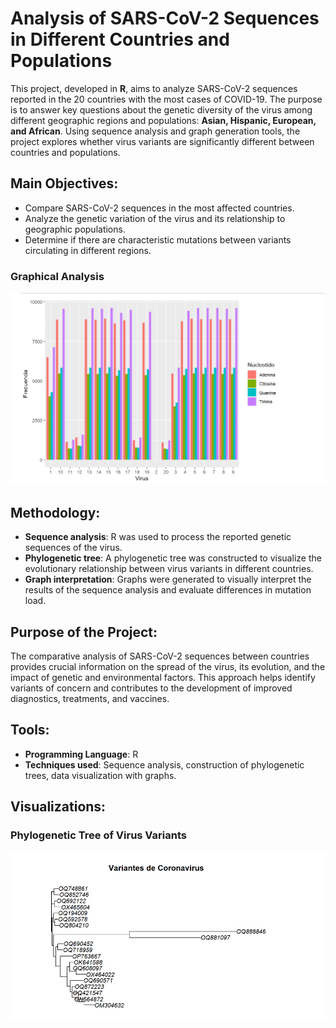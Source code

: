 # Analysis of SARS-CoV-2 Sequences in Different Countries and Populations

This project, developed in **R**, aims to analyze SARS-CoV-2 sequences reported in the 20 countries with the most cases of COVID-19. The purpose is to answer key questions about the genetic diversity of the virus among different geographic regions and populations: **Asian, Hispanic, European, and African**. Using sequence analysis and graph generation tools, the project explores whether virus variants are significantly different between countries and populations.

## Main Objectives:
- Compare SARS-CoV-2 sequences in the most affected countries.
- Analyze the genetic variation of the virus and its relationship to geographic populations.
- Determine if there are characteristic mutations between variants circulating in different regions.

### Graphical Analysis
![Graphs](https://github.com/Roodrrigoo/R-proyect-SarsCov2/blob/main/imgs/graficas%20corona.png?raw=true)

## Methodology:
- **Sequence analysis**: R was used to process the reported genetic sequences of the virus.
- **Phylogenetic tree**: A phylogenetic tree was constructed to visualize the evolutionary relationship between virus variants in different countries.
- **Graph interpretation**: Graphs were generated to visually interpret the results of the sequence analysis and evaluate differences in mutation load.

## Purpose of the Project:
The comparative analysis of SARS-CoV-2 sequences between countries provides crucial information on the spread of the virus, its evolution, and the impact of genetic and environmental factors. This approach helps identify variants of concern and contributes to the development of improved diagnostics, treatments, and vaccines.

## Tools:
- **Programming Language**: R
- **Techniques used**: Sequence analysis, construction of phylogenetic trees, data visualization with graphs.

## Visualizations:
### Phylogenetic Tree of Virus Variants
![Phylogenetic Tree](https://github.com/Roodrrigoo/R-proyect-SarsCov2/blob/main/imgs/variantes%20corona.png?raw=true)
